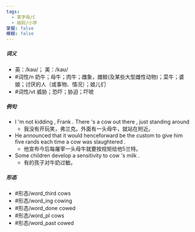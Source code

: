 ```yaml
---
tags:
  - 首字母/C
  - 级别/小学
掌握: false
模糊: false
---
```

##### 词义
- 英：/kaʊ/； 美：/kaʊ/
- #词性/n  奶牛；母牛；肉牛；雌象，雌鲸(及某些大型雌性动物)；菜牛；婆娘；讨厌的人（或事物、情况）；娘儿们
- #词性/vt  威胁；恐吓；胁迫；吓唬
##### 例句
- I 'm not kidding , Frank . There 's a cow out there , just standing around
	- 我没有开玩笑，弗兰克。外面有一头母牛，就站在附近。
- He announced that it would henceforward be the custom to give him five rands each time a cow was slaughtered .
	- 他宣布今后每屠宰一头母牛就要按规矩给他5兰特。
- Some children develop a sensitivity to cow 's milk .
	- 有的孩子对牛奶过敏。
##### 形态
- #形态/word_third cows
- #形态/word_ing cowing
- #形态/word_done cowed
- #形态/word_pl cows
- #形态/word_past cowed
